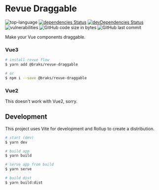 # Revue Draggable
![top-language](https://img.shields.io/github/languages/top/bcakmakoglu/revue-draggable)
[![dependencies Status](https://status.david-dm.org/gh/bcakmakoglu/revue-draggable.svg)](https://david-dm.org/bcakmakoglu/revue-draggable)
[![devDependencies Status](https://status.david-dm.org/gh/bcakmakoglu/revue-draggable.svg?type=dev)](https://david-dm.org/bcakmakoglu/revue-draggable?type=dev)
![vulnerabilities](https://img.shields.io/snyk/vulnerabilities/github/bcakmakoglu/revue-draggable)
![GitHub code size in bytes](https://img.shields.io/github/languages/code-size/bcakmakoglu/revue-draggable)
![GitHub last commit](https://img.shields.io/github/last-commit/bcakmakoglu/revue-draggable)

Make your Vue components draggable.

### Vue3
```bash
# install revue flow
$ yarn add @braks/revue-draggable

# or
$ npm i --save @braks/revue-draggable
```

### Vue2
This doesn't work with Vue2, sorry.

## Development
This project uses Vite for development and Rollup to create a distribution.

```bash
# start (dev)
$ yarn dev

# build app
$ yarn build

# serve app from build
$ yarn serve

# build dist
$ yarn build:dist
```

